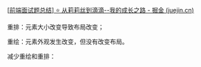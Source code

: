 [[前端面试题总结\] ⭐️ 从莉莉丝到滴滴--我的成长之路 - 掘金 (juejin.cn)](https://juejin.cn/post/7146151385707315213)

重排：元素大小改变导致布局改变；

重绘：元素外观发生改变，但没有改变布局。

减少重绘和重排：

